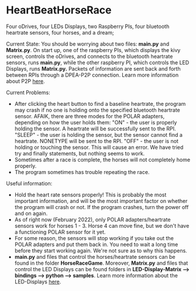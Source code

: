 # HeartBeatHorseRace
Four oDrives, four LEDs Displays, two Raspberry PIs, four bluetooth heartrate sensors, four horses, and a dream;

Current State: You should be worrying about two files: **main.py** and **Matrix.py**. On start up, one of the raspberry PIs, which displays the kivy screen, controls the oDrives, and connects to the bluetooth heartrate sensors, runs **main.py**, while the other raspberry PI, which controls the LED Displays, runs **Matrix.py.** Packets of information are sent back and forth between RPIs through a DPEA-P2P connection. Learn more information about P2P [here](https://github.com/dpengineering/dpea-p2p).

Current Problems:
* After clicking the heart button to find a baseline heartrate, the program may crash if no one is holding onto the specified bluetooth heartrate sensor. AFAIK, there are three modes for the POLAR adapters, depending on how the user holds them: "ON" - the user is properly holding the sensor. A heartrate will be successfully sent to the RPI. "SLEEP" - the user is holding the sensor, but the sensor cannot find a heartrate. NONETYPE will be sent to the RPI. "OFF" - the user is not holding or touching the sensor. This will cause an error. We have tried try and finally statements, but nothing seems to work.
* Sometimes after a race is complete, the horses will not completely home properly.
* The program sometimes has trouble repeating the race.

Useful information:
* Hold the heart rate sensors properly! This is probably the most important information, and will be the most important factor on whether the program will crash or not. If the program crashes, turn the power off and on again.
* As of right now (February 2022), only POLAR adapters/heartrate sensors work for horses 1 - 3. Horse 4 can move fine, but we don't have a functioning POLAR sensor for it yet.
* For some reason, the sensors will stop working if you take out the POLAR adapters and put them back in. You need to wait a long time before they start working again. We're not sure as to why this happens.
* **main.py** and files that control the horses/heartrate sensors can be found in the folder **HorseRaceGame**. Moreover, **Matrix.py** and files that control the LED Displays can be found folders in **LED-Display-Matrix --> bindings --> python --> samples**. Learn more information about the LED-Displays [here](https://github.com/dpengineering/LED-Display).
